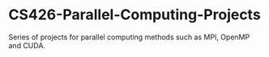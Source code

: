# CS426-Parallel-Computing-Projects
Series of projects for parallel computing methods such as MPI, OpenMP and CUDA.
